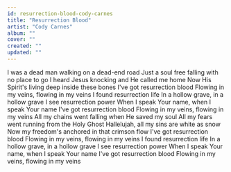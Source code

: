```yaml
---
id: resurrection-blood-cody-carnes
title: "Resurrection Blood"
artist: "Cody Carnes"
album: ""
cover: ""
created: ""
updated: ""
---
```


I was a dead man walking on a dead-end road
Just a soul free falling with no place to go
I heard Jesus knocking and He called me home
Now His Spirit's living deep inside these bones
I've got resurrection blood
Flowing in my veins, flowing in my veins
I found resurrection life
In a hollow grave, in a hollow grave
I see resurrection power
When I speak Your name, when I speak Your name
I've got resurrection blood
Flowing in my veins, flowing in my veins
All my chains went falling when He saved my soul
All my fears went running from the Holy Ghost
Hallelujah, all my sins are white as snow
Now my freedom's anchored in that crimson flow
I've got resurrection blood
Flowing in my veins, flowing in my veins
I found resurrection life
In a hollow grave, in a hollow grave
I see resurrection power
When I speak Your name, when I speak Your name
I've got resurrection blood
Flowing in my veins, flowing in my veins